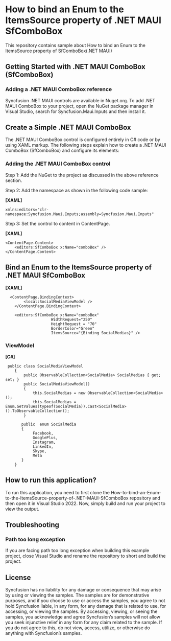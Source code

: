 # How to bind an Enum to the ItemsSource property of .NET MAUI SfComboBox
This repository contains sample about How to bind an Enum to the ItemsSource property of SfComboBox(.NET MAUI)

##   Getting Started with .NET MAUI ComboBox (SfComboBox)

###  Adding a .NET MAUI ComboBox reference
Syncfusion .NET MAUI controls are available in Nuget.org. To add .NET MAUI ComboBox to your project, open the NuGet package manager in Visual Studio, search for Syncfusion.Maui.Inputs and then install it.

##   Create a Simple .NET MAUI ComboBox
The .NET MAUI ComboBox control is configured entirely in C# code or by using XAML markup. The following steps explain how to create a .NET MAUI ComboBox (SfComboBox) and configure its elements:

###  Adding the .NET MAUI ComboBox control
Step 1: Add the NuGet to the project as discussed in the above reference section.

Step 2: Add the namespace as shown in the following code sample:

**[XAML]**

```
xmlns:editors="clr-namespace:Syncfusion.Maui.Inputs;assembly=Syncfusion.Maui.Inputs"
```

Step 3: Set the control to content in ContentPage.

**[XAML]**

```
<ContentPage.Content>    
    <editors:SfComboBox x:Name="comboBox" />
</ContentPage.Content>
```
##   Bind an Enum to the ItemsSource property of .NET MAUI SfComboBox

**[XAML]**

```
  <ContentPage.BindingContext>
        <local:SocialMediaViewModel />
    </ContentPage.BindingContext>
    
    <editors:SfComboBox x:Name="comboBox" 
                    WidthRequest="250"
                    HeightRequest = "70"
                    BorderColor="Green"
                    ItemsSource="{Binding SocialMedias}" />
```
###  ViewModel

**[C#]**
```
 public class SocialMediaViewModel
    {
        public ObservableCollection<SocialMedia> SocialMedias { get; set; }
        public SocialMediaViewModel()
        {
            this.SocialMedias = new ObservableCollection<SocialMedia>();           
            this.SocialMedias = Enum.GetValues(typeof(SocialMedia)).Cast<SocialMedia>().ToObservableCollection();
        }

       public  enum SocialMedia
       {
            Facebook,
            GooglePlus,
            Instagram,
            LinkedIn,
            Skype,
            Meta
       }
    }
```
## How to run this application?

To run this application, you need to first clone the How-to-bind-an-Enum-to-the-ItemsSource-property-of-.NET-MAUI-SfComboBox repository and then open it in Visual Studio 2022. Now, simply build and run your project to view the output.

## <a name="troubleshooting"></a>Troubleshooting ##
### Path too long exception
If you are facing path too long exception when building this example project, close Visual Studio and rename the repository to short and build the project.

## License

Syncfusion has no liability for any damage or consequence that may arise by using or viewing the samples. The samples are for demonstrative purposes, and if you choose to use or access the samples, you agree to not hold Syncfusion liable, in any form, for any damage that is related to use, for accessing, or viewing the samples. By accessing, viewing, or seeing the samples, you acknowledge and agree Syncfusion’s samples will not allow you seek injunctive relief in any form for any claim related to the sample. If you do not agree to this, do not view, access, utilize, or otherwise do anything with Syncfusion’s samples.
